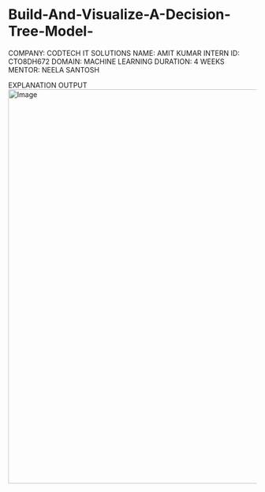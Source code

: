 # Build-And-Visualize-A-Decision-Tree-Model-
COMPANY: CODTECH IT SOLUTIONS
NAME: AMIT KUMAR
INTERN ID: CTO8DH672
DOMAIN: MACHINE LEARNING
DURATION: 4 WEEKS
MENTOR: NEELA SANTOSH

EXPLANATION 
OUTPUT 
<img width="1880" height="800" alt="Image" src="https://github.com/user-attachments/assets/e5e603ff-21ca-4b72-b38e-1090ce11b267" />

